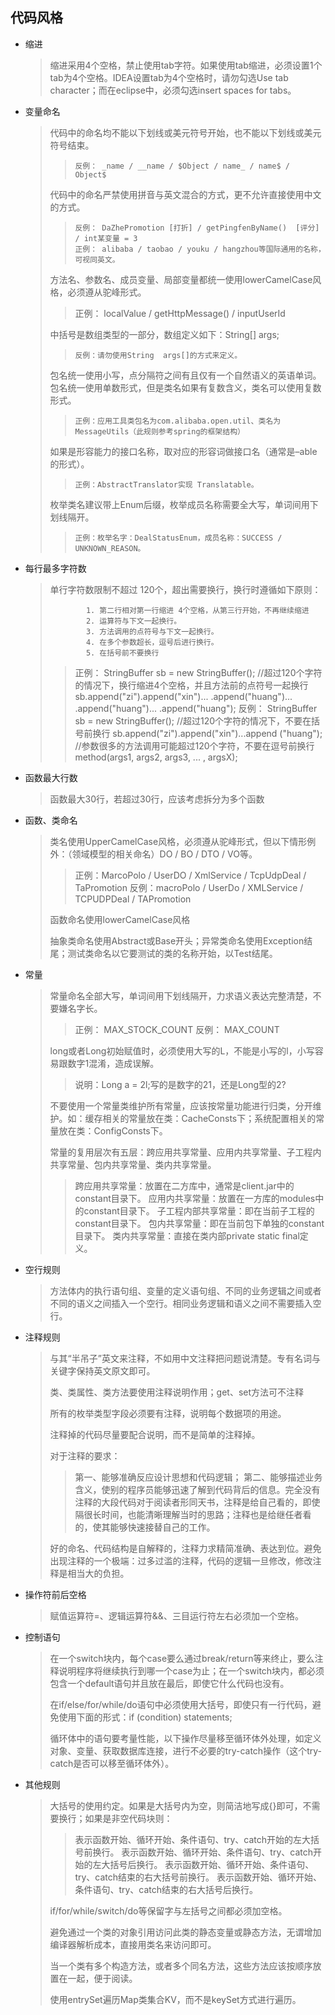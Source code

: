 ## 代码风格

- 缩进

  > ​		缩进采用4个空格，禁止使用tab字符。如果使用tab缩进，必须设置1个tab为4个空格。IDEA设置tab为4个空格时，请勿勾选Use tab character；而在eclipse中，必须勾选insert spaces for tabs。
  >
  > 

- 变量命名

  > 代码中的命名均不能以下划线或美元符号开始，也不能以下划线或美元符号结束。
  >
  > > ```
  > > 反例： _name / __name / $Object / name_ / name$ / Object$
  > > ```
  >
  > 代码中的命名严禁使用拼音与英文混合的方式，更不允许直接使用中文的方式。
  >
  > > ```
  > > 反例： DaZhePromotion [打折] / getPingfenByName()  [评分] / int某变量 = 3
  > > 正例： alibaba / taobao / youku / hangzhou等国际通用的名称，可视同英文。
  > > ```
  >
  > 方法名、参数名、成员变量、局部变量都统一使用lowerCamelCase风格，必须遵从驼峰形式。
  >
  > > 正例： localValue / getHttpMessage() /  inputUserId
  >
  > 中括号是数组类型的一部分，数组定义如下：String[] args;
  >
  > > ```
  > > 反例：请勿使用String  args[]的方式来定义。
  > > ```
  >
  > 包名统一使用小写，点分隔符之间有且仅有一个自然语义的英语单词。包名统一使用单数形式，但是类名如果有复数含义，类名可以使用复数形式。
  >
  > > ```
  > > 正例：应用工具类包名为com.alibaba.open.util、类名为MessageUtils（此规则参考spring的框架结构）
  > > ```
  >
  > 如果是形容能力的接口名称，取对应的形容词做接口名（通常是–able的形式）。
  >
  > > ```
  > > 正例：AbstractTranslator实现 Translatable。
  > > ```
  >
  > 枚举类名建议带上Enum后缀，枚举成员名称需要全大写，单词间用下划线隔开。
  >
  > > ```
  > > 正例：枚举名字：DealStatusEnum，成员名称：SUCCESS / UNKNOWN_REASON。
  > > ```

- 每行最多字符数

  > 单行字符数限制不超过 120个，超出需要换行，换行时遵循如下原则：
  >
  >      		1. 第二行相对第一行缩进 4个空格，从第三行开始，不再继续缩进
  >      		2. 运算符与下文一起换行。
  >      		3. 方法调用的点符号与下文一起换行。
  >      		4. 在多个参数超长，逗号后进行换行。
  >      		5. 在括号前不要换行
  >
  > > 正例：
  > > StringBuffer sb = new StringBuffer();
  > > //超过120个字符的情况下，换行缩进4个空格，并且方法前的点符号一起换行
  > > sb.append("zi").append("xin")...
  > > 	.append("huang")...
  > > 	.append("huang")...
  > > 	.append("huang");
  > > 反例：
  > > StringBuffer sb = new StringBuffer();
  > > //超过120个字符的情况下，不要在括号前换行
  > > sb.append("zi").append("xin")...append
  > > 	("huang");
  > > //参数很多的方法调用可能超过120个字符，不要在逗号前换行
  > > method(args1, args2, args3, ...
  > > 	, argsX);

- 函数最大行数

  > 函数最大30行，若超过30行，应该考虑拆分为多个函数

- 函数、类命名

  > 类名使用UpperCamelCase风格，必须遵从驼峰形式，但以下情形例外：（领域模型的相关命名）DO / BO / DTO / VO等。
  >
  > > 正例：MarcoPolo / UserDO / XmlService / TcpUdpDeal /   TaPromotion
  > > 反例：macroPolo / UserDo / XMLService / TCPUDPDeal /   TAPromotion
  >
  > 函数命名使用lowerCamelCase风格
  >
  > 抽象类命名使用Abstract或Base开头；异常类命名使用Exception结尾；测试类命名以它要测试的类的名称开始，以Test结尾。

- 常量

  > 常量命名全部大写，单词间用下划线隔开，力求语义表达完整清楚，不要嫌名字长。
  >
  > > 正例： MAX_STOCK_COUNT
  > > 反例： MAX_COUNT
  >
  > long或者Long初始赋值时，必须使用大写的L，不能是小写的l，小写容易跟数字1混淆，造成误解。
  >
  > > 说明：Long a = 2l;写的是数字的21，还是Long型的2?
  >
  > 不要使用一个常量类维护所有常量，应该按常量功能进行归类，分开维护。如：缓存相关的常量放在类：CacheConsts下；系统配置相关的常量放在类：ConfigConsts下。
  >
  > 常量的复用层次有五层：跨应用共享常量、应用内共享常量、子工程内共享常量、包内共享常量、类内共享常量。
  >
  > > 跨应用共享常量：放置在二方库中，通常是client.jar中的constant目录下。
  > > 应用内共享常量：放置在一方库的modules中的constant目录下。
  > > 子工程内部共享常量：即在当前子工程的constant目录下。
  > > 包内共享常量：即在当前包下单独的constant目录下。
  > > 类内共享常量：直接在类内部private static final定义。

- 空行规则

  > 方法体内的执行语句组、变量的定义语句组、不同的业务逻辑之间或者不同的语义之间插入一个空行。相同业务逻辑和语义之间不需要插入空行。

- 注释规则

  > 与其“半吊子”英文来注释，不如用中文注释把问题说清楚。专有名词与关键字保持英文原文即可。
  >
  > 类、类属性、类方法要使用注释说明作用；get、set方法可不注释
  >
  > 所有的枚举类型字段必须要有注释，说明每个数据项的用途。
  >
  > 注释掉的代码尽量要配合说明，而不是简单的注释掉。
  >
  > 对于注释的要求：
  >
  > > 第一、能够准确反应设计思想和代码逻辑；
  > > 第二、能够描述业务含义，使别的程序员能够迅速了解到代码背后的信息。完全没有注释的大段代码对于阅读者形同天书，注释是给自己看的，即使隔很长时间，也能清晰理解当时的思路；注释也是给继任者看的，使其能够快速接替自己的工作。
  >
  > 好的命名、代码结构是自解释的，注释力求精简准确、表达到位。避免出现注释的一个极端：过多过滥的注释，代码的逻辑一旦修改，修改注释是相当大的负担。

- 操作符前后空格

  > 赋值运算符=、逻辑运算符&&、三目运行符左右必须加一个空格。

- 控制语句

  > 在一个switch块内，每个case要么通过break/return等来终止，要么注释说明程序将继续执行到哪一个case为止；在一个switch块内，都必须包含一个default语句并且放在最后，即使它什么代码也没有。
  >
  > 在if/else/for/while/do语句中必须使用大括号，即使只有一行代码，避免使用下面的形式：if (condition) statements;
  >
  > 循环体中的语句要考量性能，以下操作尽量移至循环体外处理，如定义对象、变量、获取数据库连接，进行不必要的try-catch操作（这个try-catch是否可以移至循环体外）。

- 其他规则

  > 大括号的使用约定。如果是大括号内为空，则简洁地写成{}即可，不需要换行；如果是非空代码块则：
  >
  > > 表示函数开始、循环开始、条件语句、try、catch开始的左大括号前换行。
  > > 表示函数开始、循环开始、条件语句、try、catch开始的左大括号后换行。
  > > 表示函数开始、循环开始、条件语句、try、catch结束的右大括号前换行。
  > > 表示函数开始、循环开始、条件语句、try、catch结束的右大括号后换行。
  >
  > if/for/while/switch/do等保留字与左括号之间都必须加空格。
  >
  > 避免通过一个类的对象引用访问此类的静态变量或静态方法，无谓增加编译器解析成本，直接用类名来访问即可。
  >
  > 当一个类有多个构造方法，或者多个同名方法，这些方法应该按顺序放置在一起，便于阅读。
  >
  > 使用entrySet遍历Map类集合KV，而不是keySet方式进行遍历。
  >
